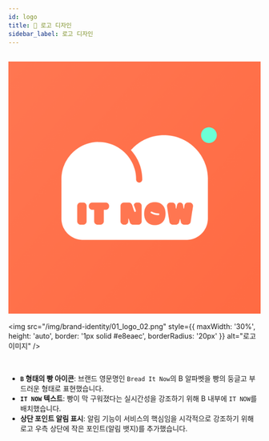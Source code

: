 ```yaml
---
id: logo
title: 🔔 로고 디자인
sidebar_label: 로고 디자인
---
```


<br/>

<div style={{ display: 'flex', gap: '20px', justifyContent: 'center', alignItems: 'center' }}>
  <img
    src="/img/brand-identity/01_logo_01.png"
    style={{ maxWidth: '30%', height: 'auto', border: '1px solid #e8eaec', borderRadius: '20px' }}
    alt="로고 이미지"
  />

  <img
    src="/img/brand-identity/01_logo_02.png"
    style={{ maxWidth: '30%', height: 'auto', border: '1px solid #e8eaec', borderRadius: '20px' }}
    alt="로고 이미지"
  />
</div>

<br/>


- **`B`  형태의 빵 아이콘**: 브랜드 영문명인 `Bread It Now`의 B 알파벳을 빵의 둥글고 부드러운 형태로 표현했습니다.
- **`IT NOW`  텍스트**: 빵이 막 구워졌다는 실시간성을 강조하기 위해 B 내부에 `IT NOW`를 배치했습니다.
- **상단 포인트 알림 표시**: 알림 기능이 서비스의 핵심임을 시각적으로 강조하기 위해 로고 우측 상단에 작은 포인트(알림 뱃지)를 추가했습니다.
